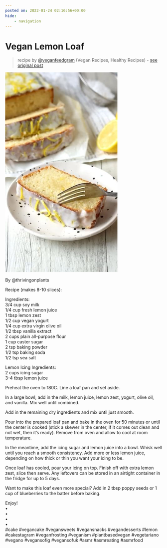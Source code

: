 ```yaml
---
posted on: 2022-01-24 02:16:56+00:00
hide:
    - navigation
---
```


# Vegan Lemon Loaf 

> recipe by [@veganfeedgram](https://www.instagram.com/veganfeedgram/) 
(Vegan Recipes, Healthy Recipes) - [see original post](https://instagram.com/p/CZGG3_Spoi3)

![](../img/veganfeedgram_24-01-2022_0201.png)

  
By @thrivingonplants   
  
Recipe (makes 8-10 slices):  
  
Ingredients:  
3/4 cup soy milk  
1/4 cup fresh lemon juice  
1 tbsp lemon zest  
1/2 cup vegan yogurt  
1/4 cup extra virgin olive oil  
1/2 tbsp vanilla extract  
2 cups plain all-purpose flour  
1 cup caster sugar  
2 tsp baking powder  
1/2 tsp baking soda  
1/2 tsp sea salt  
  
Lemon Icing Ingredients:  
2 cups icing sugar  
3-4 tbsp lemon juice  
  
Preheat the oven to 180C.  Line a loaf pan and set aside.  
  
In a large bowl, add in the milk, lemon juice, lemon zest, yogurt, olive oil, and vanilla.  Mix well until combined.  
  
Add in the remaining dry ingredients and mix until just smooth.  
  
Pour into the prepared loaf pan and bake in the oven for 50 minutes or until the center is cooked (stick a skewer in the center, if it comes out clean and not wet, then it’s ready). Remove from oven and allow to cool at room temperature.  
  
In the meantime, add the icing sugar and lemon juice into a bowl.  Whisk well until you reach a smooth consistency.  Add more or less lemon juice, depending on how thick or thin you want your icing to be.  
  
Once loaf has cooled, pour your icing on top.  Finish off with extra lemon zest, slice then serve.  Any leftovers can be stored in an airtight container in the fridge for up to 5 days.  
  
Want to make this loaf even more special?  Add in 2 tbsp poppy seeds or 1 cup of blueberries to the batter before baking.  
  
Enjoy!  
•  
•  
•  
•  
\#cake \#vegancake \#vegansweets \#vegansnacks \#vegandesserts \#lemon \#cakestagram \#veganfrosting \#veganism \#plantbasedvegan \#vegetariano \#vegano \#vegansofig \#vegansofuk \#asmr \#asmreating \#asmrfood   